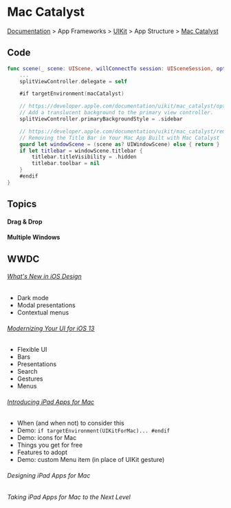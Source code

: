 # Mac Catalyst

[Documentation](https://developer.apple.com/documentation) > 
App Frameworks > 
[UIKit](https://developer.apple.com/documentation/uikit) > 
App Structure > 
[Mac Catalyst](https://developer.apple.com/documentation/uikit/mac_catalyst)


## Code

```swift
func scene(_ scene: UIScene, willConnectTo session: UISceneSession, options connectionOptions: UIScene.ConnectionOptions) {
    ...
    splitViewController.delegate = self

    #if targetEnvironment(macCatalyst)

    // https://developer.apple.com/documentation/uikit/mac_catalyst/optimizing_your_ipad_app_for_mac
    // Add a translucent background to the primary view controller.
    splitViewController.primaryBackgroundStyle = .sidebar

    // https://developer.apple.com/documentation/uikit/mac_catalyst/removing_the_title_bar_in_your_mac_app_built_with_mac_catalyst
    // Removing the Title Bar in Your Mac App Built with Mac Catalyst
    guard let windowScene = (scene as? UIWindowScene) else { return }
    if let titlebar = windowScene.titlebar {
        titlebar.titleVisibility = .hidden
        titlebar.toolbar = nil
    }
    #endif
}
```

## Topics

#### Drag & Drop

#### Multiple Windows

## WWDC

###### [What's New in iOS Design](https://developer.apple.com/videos/play/wwdc2019/808)
- Dark mode
- Modal presentations
- Contextual menus


###### [Modernizing Your UI for iOS 13](https://developer.apple.com/videos/play/wwdc2019/224)
- Flexible UI
- Bars
- Presentations
- Search
- Gestures
- Menus


###### [Introducing iPad Apps for Mac](https://developer.apple.com/videos/play/wwdc2019/205)
- When (and when not) to consider this
- Demo: `if targetEnvironment(UIKitForMac)... #endif`
- Demo: icons for Mac
- Things you get for free
- Features to adopt
- Demo: custom Menu item (in place of UIKit gesture)


###### Designing iPad Apps for Mac
###### Taking iPad Apps for Mac to the Next Level
